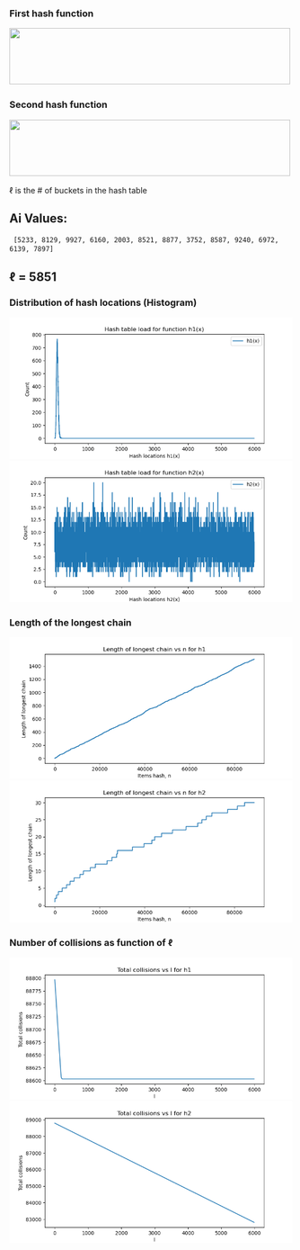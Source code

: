 ### First hash function
<img src="https://render.githubusercontent.com/render/math?math=h_1(x) = [\sum_{i=1}^{m} f(x_i)]\ mod\ \ell"  width="500" height="100">

### Second hash function
<img src="https://render.githubusercontent.com/render/math?math=h_2(x) = [\sum_{i=1}^{m} a_i \cdot f(x_i)]\ mod\ \ell \\"  width="500" height="100">

ℓ is the # of buckets in the hash table

## Ai Values:
```
 [5233, 8129, 9927, 6160, 2003, 8521, 8877, 3752, 8587, 9240, 6972, 6139, 7897]
```

## ℓ = 5851

### Distribution of hash locations (Histogram)
![](./Graphs/h1_plot.png)
![](./Graphs/h2_plot.png)

### Length of the longest chain
![](./Graphs/longest_chain_plot_h1.png)
![](./Graphs/longest_chain_plot_h2.png)

### Number of collisions as function of ℓ
![](./Graphs/collisions_vs_l_h1.png)
![](./Graphs/collisions_vs_l_h2.png)
